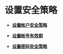 # 设置安全策略<a name="ZH-CN_TOPIC_0289900408"></a>

-   **[设置帐户安全策略](设置帐户安全策略.md)**  

-   **[设置帐号有效期](设置帐号有效期.md)**  

-   **[设置密码安全策略](设置密码安全策略.md)**  


